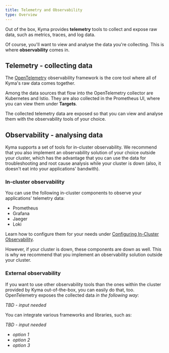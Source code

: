 ```yaml
---
title: Telemetry and Observability
type: Overview
---
```


Out of the box, Kyma provides **telemetry** tools to collect and expose raw data, such as metrics, traces, and log data.

Of course, you'll want to view and analyse the data you're collecting. This is where **observability** comes in. 

## Telemetry - collecting data

The [OpenTelemetry](https://opentelemetry.io/) observability framework is the core tool where all of Kyma's raw data comes together. 

Among the data sources that flow into the OpenTelemetry collector are Kubernetes and Istio. They are also collected in the Prometheus UI, where you can view them under **Targets**.

The collected telemetry data are exposed so that you can view and analyse them with the observability tools of your choice.

## Observability - analysing data

Kyma supports a set of tools for in-cluster observability. 
We recommend that you also implement an observability solution of your choice outside your cluster, which has the advantage that you can use the data for troubleshooting and root cause analysis while your cluster is down (also, it doesn't eat into your applications' bandwith). 

### In-cluster observability

You can use the following in-cluster components to observe your applications' telemetry data:

- Prometheus
- Grafana
- Jaeger
- Loki

Learn how to configure them for your needs under [Configuring In-Cluster Observability](link_to_topic).

However, if your cluster is down, these components are down as well. This is why we recommend that you implement an observability solution outside your cluster.

### External observability

If you want to use other observability tools than the ones within the cluster provided by Kyma out-of-the-box, you can easily do that, too. 
OpenTelemetry exposes the collected data *in the following way*:

  *TBD - input needed*

You can integrate various frameworks and libraries, such as:

  *TBD - input needed*

- *option 1*
- *option 2*
- *option 3*
